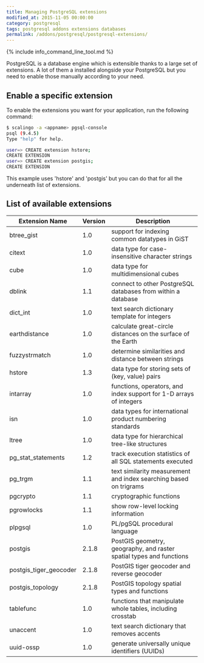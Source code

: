 ```yaml
---
title: Managing PostgreSQL extensions
modified_at: 2015-11-05 00:00:00
category: postgresql
tags: postgresql addons extensions databases
permalink: /addons/postgresql/postgresql-extensions/
---
```


{% include info_command_line_tool.md %}

PostgreSQL is a database engine which is extensible thanks to
a large set of extensions. A lot of them a installed alongside
your PostgreSQL but you need to enable those manually according
to your need.

## Enable a specific extension

To enable the extensions you want for your application, run the following command:

```bash
$ scalingo -a <appname> pgsql-console
psql (9.4.5)
Type "help" for help.

user=> CREATE extension hstore;
CREATE EXTENSION
user=> CREATE extension postgis;
CREATE EXTENSION
```

This example uses 'hstore' and 'postgis' but you can do that for all the underneath list of
extensions.

## List of available extensions

<table>
	<thead>
		<tr>
			<th>Extension Name</th>
			<th>Version</th>
			<th>Description</th>
		</tr>
	</thead>
	<tbody>
		<tr>
			<td>btree_gist</td>
			<td>1.0</td>
			<td>support for indexing common datatypes in GiST</td>
		</tr>
		<tr>
			<td>citext</td>
			<td>1.0</td>
			<td>data type for case-insensitive character strings</td>
		</tr>
		<tr>
			<td>cube</td>
			<td>1.0</td>
			<td>data type for multidimensional cubes</td>
		</tr>
		<tr>
			<td>dblink</td>
			<td>1.1</td>
			<td>connect to other PostgreSQL databases from within a database</td>
		</tr>
		<tr>
			<td>dict_int</td>
			<td>1.0</td>
			<td>text search dictionary template for integers</td>
		</tr>
		<tr>
			<td>earthdistance</td>
			<td>1.0</td>
			<td>calculate great-circle distances on the surface of the Earth</td>
		</tr>
		<tr>
			<td>fuzzystrmatch</td>
			<td>1.0</td>
			<td>determine similarities and distance between strings</td>
		</tr>
		<tr>
			<td>hstore</td>
			<td>1.3</td>
			<td>data type for storing sets of (key, value) pairs</td>
		</tr>
		<tr>
			<td>intarray</td>
			<td>1.0</td>
			<td>functions, operators, and index support for 1-D arrays of integers</td>
		</tr>
		<tr>
			<td>isn</td>
			<td>1.0</td>
			<td>data types for international product numbering standards</td>
		</tr>
		<tr>
			<td>ltree</td>
			<td>1.0</td>
			<td>data type for hierarchical tree-like structures</td>
		</tr>
		<tr>
			<td>pg_stat_statements</td>
			<td>1.2</td>
			<td>track execution statistics of all SQL statements executed</td>
		</tr>
		<tr>
			<td>pg_trgm</td>
			<td>1.1</td>
			<td>text similarity measurement and index searching based on trigrams</td>
		</tr>
		<tr>
			<td>pgcrypto</td>
			<td>1.1</td>
			<td>cryptographic functions</td>
		</tr>
		<tr>
			<td>pgrowlocks</td>
			<td>1.1</td>
			<td>show row-level locking information</td>
		</tr>
		<tr>
			<td>plpgsql</td>
			<td>1.0</td>
			<td>PL/pgSQL procedural language</td>
		</tr>
		<tr>
			<td>postgis</td>
			<td>2.1.8</td>
			<td>PostGIS geometry, geography, and raster spatial types and functions</td>
		</tr>
		<tr>
			<td>postgis_tiger_geocoder</td>
			<td>2.1.8</td>
			<td>PostGIS tiger geocoder and reverse geocoder</td>
		</tr>
		<tr>
			<td>postgis_topology</td>
			<td>2.1.8</td>
			<td>PostGIS topology spatial types and functions</td>
		</tr>
		<tr>
			<td>tablefunc</td>
			<td>1.0</td>
			<td>functions that manipulate whole tables, including crosstab</td>
		</tr>
		<tr>
			<td>unaccent</td>
			<td>1.0</td>
			<td>text search dictionary that removes accents</td>
		</tr>
		<tr>
			<td>uuid-ossp</td>
			<td>1.0</td>
			<td>generate universally unique identifiers (UUIDs)</td>
		</tr>
	</tbody>
</table>
